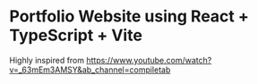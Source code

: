 # Portfolio Website using React + TypeScript + Vite

Highly inspired from https://www.youtube.com/watch?v=_63mEm3AMSY&ab_channel=compiletab

